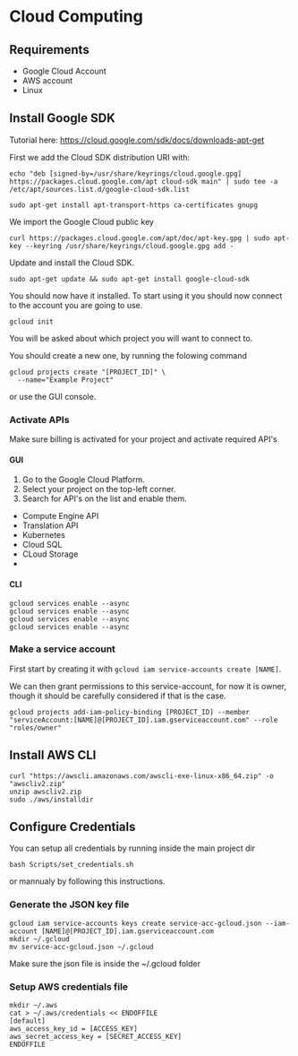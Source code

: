 # Cloud Computing

## Requirements

* Google Cloud Account
* AWS account
* Linux

## Install Google SDK

Tutorial here: <https://cloud.google.com/sdk/docs/downloads-apt-get>

First we add the Cloud SDK distribution URI with:


`echo "deb [signed-by=/usr/share/keyrings/cloud.google.gpg] https://packages.cloud.google.com/apt cloud-sdk main" | sudo tee -a /etc/apt/sources.list.d/google-cloud-sdk.list`

`sudo apt-get install apt-transport-https ca-certificates gnupg`

We import the Google Cloud public key

`curl https://packages.cloud.google.com/apt/doc/apt-key.gpg | sudo apt-key --keyring /usr/share/keyrings/cloud.google.gpg add -`

Update and install the Cloud SDK.

`sudo apt-get update && sudo apt-get install google-cloud-sdk`

You should now have it installed. To start using it you should now connect to the account you are going to use.

`gcloud init`

You will be asked about which project you will want to connect to. 

You should create a new one, by running the folowing command

```
gcloud projects create "[PROJECT_ID]" \
  --name="Example Project"
```

or use the GUI console.

### Activate APIs

Make sure billing is activated for your project and activate required API's

#### GUI

1. Go to the Google Cloud Platform.
2. Select your project on the top-left corner.
2. Search for API's on the list and enable them.

* Compute Engine API
* Translation API
* Kubernetes
* Cloud SQL
* CLoud Storage
* 

#### CLI

```
gcloud services enable --async
gcloud services enable --async
gcloud services enable --async
gcloud services enable --async
```

### Make a service account

First start by creating it with `gcloud iam service-accounts create [NAME]`.

We can then grant permissions to this service-account, for now it is owner, though it should be carefully considered if that is the case.

`gcloud projects add-iam-policy-binding [PROJECT_ID] --member "serviceAccount:[NAME]@[PROJECT_ID].iam.gserviceaccount.com" --role "roles/owner"`

## Install AWS CLI

```
curl "https://awscli.amazonaws.com/awscli-exe-linux-x86_64.zip" -o "awscliv2.zip"
unzip awscliv2.zip
sudo ./aws/installdir
```

## Configure Credentials

You can setup all credentials by running inside the main project dir

`bash Scripts/set_credentials.sh`

or mannualy by following this instructions.

### Generate the JSON key file

```
gcloud iam service-accounts keys create service-acc-gcloud.json --iam-account [NAME]@[PROJECT_ID].iam.gserviceaccount.com
mkdir ~/.gcloud
mv service-acc-gcloud.json ~/.gcloud
```

Make sure the json file is inside the ~/.gcloud folder

### Setup AWS credentials file

```
mkdir ~/.aws
cat > ~/.aws/credentials << ENDOFFILE
[default]
aws_access_key_id = [ACCESS_KEY]
aws_secret_access_key = [SECRET_ACCESS_KEY]
ENDOFFILE
```








